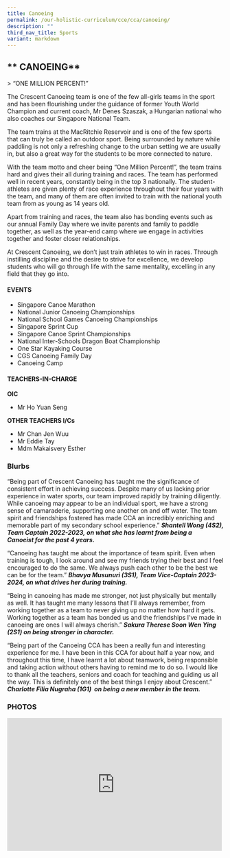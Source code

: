 ```yaml
---
title: Canoeing
permalink: /our-holistic-curriculum/cce/cca/canoeing/
description: ""
third_nav_title: Sports
variant: markdown
---
```

## ** CANOEING**
&gt; “ONE MILLION PERCENT!”

The Crescent Canoeing team is one of the few all-girls teams in the sport and has been flourishing under the guidance of former Youth World Champion and current coach, Mr Denes Szaszak, a Hungarian national who also coaches our Singapore National Team.

The team trains at the MacRitchie Reservoir and is one of the few sports that can truly be called an outdoor sport. Being surrounded by nature while paddling is not only a refreshing change to the urban setting we are usually in, but also a great way for the students to be more connected to nature.

With the team motto and cheer being “One Million Percent!”, the team trains hard and gives their all during training and races. The team has performed well in recent years, constantly being in the top 3 nationally. The student-athletes are given plenty of race experience throughout their four years with the team, and many of them are often invited to train with the national youth team from as young as 14 years old.

Apart from training and races, the team also has bonding events such as our annual Family Day where we invite parents and family to paddle together, as well as the year-end camp where we engage in activities together and foster closer relationships.

At Crescent Canoeing, we don’t just train athletes to win in races. Through instilling discipline and the desire to strive for excellence, we develop students who will go through life with the same mentality, excelling in any field that they go into.<br>


#### **EVENTS**
*   Singapore Canoe Marathon
*   National Junior Canoeing Championships
*   National School Games Canoeing Championships
*   Singapore Sprint Cup
*   Singapore Canoe Sprint Championships
*   National Inter-Schools Dragon Boat Championship
*   One Star Kayaking Course
*   CGS Canoeing Family Day
*   Canoeing Camp


#### **TEACHERS-IN-CHARGE**

**OIC**
* Mr Ho Yuan Seng

**OTHER TEACHERS I/Cs**
* Mr Chan Jen Wuu
* Mr Eddie Tay
* Mdm Makaisvery Esther


### **Blurbs**

“Being part of Crescent Canoeing has taught me the significance of consistent effort in achieving success. Despite many of us lacking prior experience in water sports, our team improved rapidly by training diligently. While canoeing may appear to be an individual sport, we have a strong sense of camaraderie, supporting one another on and off water. The team spirit and friendships fostered has made CCA an incredibly enriching and memorable part of my secondary school experience.” ***Shantell Wong&nbsp;(4S2), Team Captain 2022-2023,&nbsp;on what&nbsp;she&nbsp;has&nbsp;learnt from being&nbsp;a Canoeist&nbsp;for the past 4 years.***

“Canoeing has taught me about the importance of team spirit. Even when training is tough, I look around and see my friends trying their best and I feel encouraged to do the same. We always push each other to be the best we can be for the team.” ***Bhavya Musunuri (3S1), Team Vice-Captain 2023-2024, on what drives her during training.***

“Being in canoeing has made me stronger, not just physically but mentally as well. It has taught me many lessons that I’ll always remember, from working together as a team to never giving up no matter how hard it gets. Working together as a team has bonded us and the friendships I’ve made in canoeing are ones I will always cherish.” ***Sakura Therese Soon Wen Ying&nbsp; (2S1)&nbsp;on being stronger in character.***

“Being part of the Canoeing CCA has been a really fun and interesting experience for me. I have been in this CCA for about half a year now, and throughout this time, I have learnt a lot about teamwork, being responsible and taking action without others having to remind me to do so. I would like to thank all the teachers, seniors and coach for teaching and guiding us all the way. This is definitely one of the best things I enjoy about Crescent.” ***Charlotte Filia Nugraha&nbsp;(1G1)&nbsp;&nbsp;on being a new member in the team.***


### **PHOTOS** ###

<iframe allowfullscreen="true" height="310" width="500" frameborder="0" src="https://docs.google.com/presentation/d/e/2PACX-1vQkfuJjxvl8sMD27BaeLsRkIowgBSEev8H3V9W1EVQDH68i4hRaB2nDA188kDQeSQQvbETIj8PUtk_O/embed?start=true&amp;loop=true&amp;delayms=3000"></iframe>